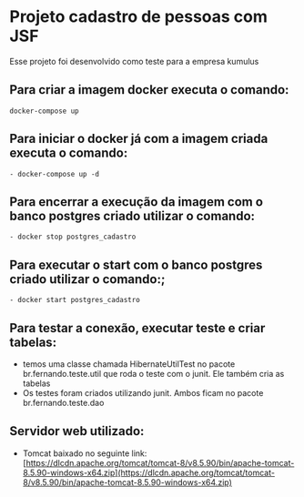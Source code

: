 # Projeto cadastro de pessoas com JSF
Esse projeto foi desenvolvido como teste para a empresa kumulus

## Para criar a imagem docker executa o comando:
```shell script
docker-compose up
```

## Para iniciar o docker já com a imagem criada executa o comando:
```shell script
- docker-compose up -d
```

## Para encerrar a execução da imagem com o banco postgres criado utilizar o comando:
```shell script
- docker stop postgres_cadastro
```

## Para executar o start com o banco postgres criado utilizar o comando:;
```shell script
- docker start postgres_cadastro
```

## Para testar a conexão, executar teste e criar tabelas:
- temos uma classe chamada HibernateUtilTest no pacote br.fernando.teste.util que roda o teste com o junit. Ele também cria as tabelas
- Os testes foram criados utilizando junit. Ambos ficam no pacote br.fernando.teste.dao

## Servidor web utilizado:
- Tomcat baixado no seguinte link: [https://dlcdn.apache.org/tomcat/tomcat-8/v8.5.90/bin/apache-tomcat-8.5.90-windows-x64.zip](https://dlcdn.apache.org/tomcat/tomcat-8/v8.5.90/bin/apache-tomcat-8.5.90-windows-x64.zip)
